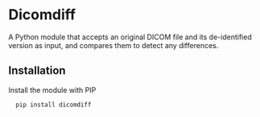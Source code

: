 # Dicomdiff
A Python module that accepts an original DICOM file and its de-identified version as input, and compares them to detect any differences.
## Installation
Install the module with PIP

```bash
  pip install dicomdiff
```